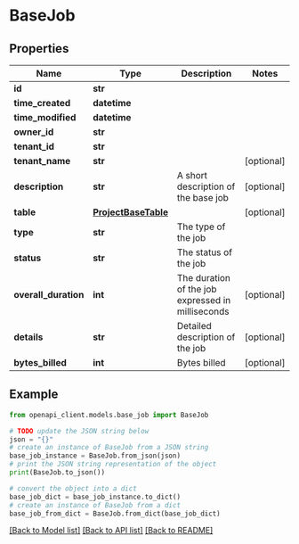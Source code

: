 # BaseJob


## Properties

Name | Type | Description | Notes
------------ | ------------- | ------------- | -------------
**id** | **str** |  | 
**time_created** | **datetime** |  | 
**time_modified** | **datetime** |  | 
**owner_id** | **str** |  | 
**tenant_id** | **str** |  | 
**tenant_name** | **str** |  | [optional] 
**description** | **str** | A short description of the base job | [optional] 
**table** | [**ProjectBaseTable**](ProjectBaseTable.md) |  | [optional] 
**type** | **str** | The type of the job | 
**status** | **str** | The status of the job | 
**overall_duration** | **int** | The duration of the job expressed in milliseconds | [optional] 
**details** | **str** | Detailed description of the job | [optional] 
**bytes_billed** | **int** | Bytes billed | [optional] 

## Example

```python
from openapi_client.models.base_job import BaseJob

# TODO update the JSON string below
json = "{}"
# create an instance of BaseJob from a JSON string
base_job_instance = BaseJob.from_json(json)
# print the JSON string representation of the object
print(BaseJob.to_json())

# convert the object into a dict
base_job_dict = base_job_instance.to_dict()
# create an instance of BaseJob from a dict
base_job_from_dict = BaseJob.from_dict(base_job_dict)
```
[[Back to Model list]](../README.md#documentation-for-models) [[Back to API list]](../README.md#documentation-for-api-endpoints) [[Back to README]](../README.md)


